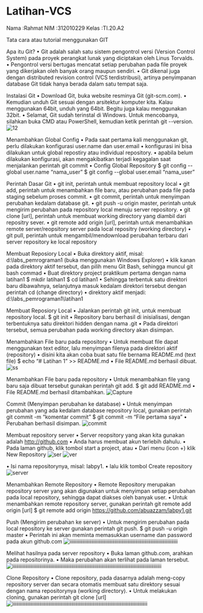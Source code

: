 # Latihan-VCS

Nama  :Rahmat
NIM   :312010229
Kelas :TI.20.A2

Tata cara atau tutorial menggunakan GIT

Apa itu Git?
• Git adalah salah satu sistem pengontrol versi (Version Control System) pada proyek perangkat lunak yang diciptakan oleh Linus Torvalds.
• Pengontrol versi bertugas mencatat setiap perubahan pada file proyek yang dikerjakan oleh banyak orang maupun sendiri. 
• Git dikenal juga dengan distributed revision control (VCS terdistribusi), artinya penyimpanan database Git tidak hanya berada dalam satu tempat saja.

Instalasi Git
• Download Git, buka website resminya Git (git-scm.com).
• Kemudian unduh Git sesuai dengan arsitektur komputer kita. Kalau menggunakan 64bit, unduh yang 64bit. Begitu juga kalau menggunakan 32bit.
• Selamat, Git sudah terinstal di Windows. Untuk mencobanya, silahkan buka CMD atau PowerShell, kemudian ketik perintah git --version.
![12](https://user-images.githubusercontent.com/72907744/96324594-c692cb00-104c-11eb-816b-600633af2c03.PNG)

Menambahkan Global Config
• Pada saat pertama kali menggunakan git, perlu dilakukan konfigurasi user.name dan user.email
• konfigurasi ini bisa dilakukan untuk global repostiry atau individual repository.
• apabila belum dilakukan konfigurasi, akan mengakibatkan terjadi kegagalan saat menjalankan perintah git commit
• Config Global Repository
$ git config --global user.name “nama_user”
$ git config --global user.email “nama_user”

Perintah Dasar Git
• git init, perintah untuk membuat repository local 
• git add, perintah untuk menambahkan file baru, atau perubahan pada file pada staging sebelum proses commit.
• git commit, perintah untuk menyimpan perubahan kedalam database git.
• git push -u origin master, perintah untuk mengirim perubahan pada repository local menuju server repository. 
• git clone [url], perintah untuk membuat working directory yang diambil dari repositry sever. 
• git remote add origin [url], perintah untuk menambahkan remote server/reopsitory server pada local repositry (working directory) 
• git pull, perintah untuk mengambil/mendownload perubahan terbaru dari server repository ke local repository 

Membuat Reposiory Local
• Buka direktory aktif, misal: d:\labs_pemrograman1 (buka menggunakan Windows Explorer)
• klik kanan pada direktory aktif tersebut, dan pilih menu Git Bash, sehingga muncul git bash commad
• Buat direktory project praktikum pertama dengan nama latihan1
$ mkdir latihan1
$ cd latihan1
• Sehingga terbentuk satu direktori baru dibawahnya, selanjutnya masuk kedalam direktori tersebut dengan perintah cd (change directory)
• direktory aktif menjadi: d:\labs_pemrograman1\latihan1

Membuat Reposiory Local
• Jalankan perintah git init, untuk membuat repository local.
$ git init
• Repository baru berhasil di inisialisasi, dengan terbentuknya satu direktori hidden dengan nama .git 
• Pada direktori tersebut, semua perubahan pada working directory akan disimpan. 

Menambahkan File baru pada repository
• Untuk membuat file dapat menggunakan text editor, lalu menyimpan filenya pada direktori aktif (repository)
• disini kita akan coba buat satu file bernama README.md (text file)
$ echo “# Latihan 1” >> README.md
• File README.md berhasil dibuat. 
![ss](https://user-images.githubusercontent.com/72907744/96324435-1624c700-104c-11eb-9586-8b2b93c52d8c.PNG)

Menambahkan File baru pada repository
• Untuk menambahkan file yang baru saja dibuat tersebut gunakan perintah git add.
$ git add README.md
• File README.md berhasil ditambahkan.
![Capture](https://user-images.githubusercontent.com/72907744/96324447-1f159880-104c-11eb-863e-11aafa164633.PNG)

Commit (Menyimpan perubahan ke database)
• Untuk menyimpan perubahan yang ada kedalam database repository local, gunakan perintah git commit -m “komentar commit”
$ git commit -m “File pertama saya”
• Perubahan berhasil disimpan. 
![commit](https://user-images.githubusercontent.com/72907744/96324762-939d0700-104d-11eb-9bae-c021ca11fb54.PNG)

Membuat repository server
• Server reopsitory yang akan kita gunakan adalah http://github.com 
• Anda harus membuat akun terlebih dahulu. 
• Pada laman github, klik tombol start a project, atau 
• Dari menu (icon +) klik New Repository
![ser](https://user-images.githubusercontent.com/72907744/96324773-a6174080-104d-11eb-897d-7d99ac7721bb.PNG)
![ver](https://user-images.githubusercontent.com/72907744/96324785-b2030280-104d-11eb-9d84-c04e03ffc7f4.PNG)

• Isi nama repositorynya, misal: labpy1. 
• lalu klik tombol Create repository
![server](https://user-images.githubusercontent.com/72907744/96324788-b62f2000-104d-11eb-84fe-c33c5b805462.PNG)

Menambahkan Remote Repository
• Remote Repository merupakan repository server yang akan digunakan untuk menyimpan setiap perubahan pada local repository, sehingga dapat diakses oleh banyak user.
• Untuk menambahkan remote repository server, gunakan perintah git remote add origin [url]
$ git remote add origin https://github.com/abuazzam/labpy1.git

Push (Mengirim perubahan ke server)
• Untuk mengirim perubahan pada local repository ke server gunakan perintah git push.
 $ git push -u origin master
• Perintah ini akan meminta memasukkan username dan password pada akun github.com
![iiiiiiiiiiiiiiiiiiiiiiiiiiiiiiiiiiiiiiiiiiiiiiiiiiiiiiiiiiiiiiiiiiiiiiiiiiiiiiiiiiii](https://user-images.githubusercontent.com/72907744/96324861-09a16e00-104e-11eb-8676-37a0ddbb6c2d.PNG)

Melihat hasilnya pada server repository
• Buka laman github.com, arahkan pada repositorinya.
• Maka perubahan akan terlihat pada laman tersebut.
![iiiiiiiiiiiiiiiiiiiiiiiiiiiiiiiiiiiiiiiiiiiiiiiiiiiiiiiiiiiiiiiiiiiiiiiiiiiiiiiiiiiiiiiiiiiiiiiiiiiiiiiiiiiiiiiiiiii](https://user-images.githubusercontent.com/72907744/96324792-be875b00-104d-11eb-919d-231d81fcca74.PNG)

Clone Repository
• Clone repository, pada dasarnya adalah meng-copy repository server dan secara otomatis membuat satu direktory sesuai dengan nama repositorynya (working directory).
• Untuk melakukan cloning, gunakan perintah git clone [url]
![iiiiiiiiiiiiiiiiiiiiiiiiiiiiiiiiiiiiiiiiiiiiiiiiiiiiiiiiiiiiiiiiiiiiiiiiiiiiiiiiiiiiiiiiiiiiiiiiiiiiiiiii](https://user-images.githubusercontent.com/72907744/96324805-ca731d00-104d-11eb-997b-22152eab3c50.PNG)




